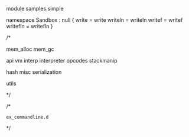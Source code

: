 module samples.simple

namespace Sandbox : null
{
	write = write
	writeln = writeln
	writef = writef
	writefln = writefln
}

/*

mem_alloc
mem_gc

api
vm
interp
interpreter
opcodes
stackmanip

hash
misc
serialization

utils

*/

/*


	ex_commandline.d

*/